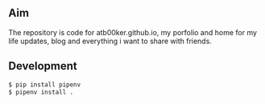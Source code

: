 ## Aim

The repository is code for atb00ker.github.io, my porfolio and home for my life updates, blog and everything i want to share with friends.

## Development

```bash
$ pip install pipenv
$ pipenv install .
```
